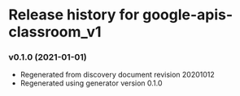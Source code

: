 # Release history for google-apis-classroom_v1

### v0.1.0 (2021-01-01)

* Regenerated from discovery document revision 20201012
* Regenerated using generator version 0.1.0

